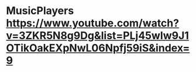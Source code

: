 # MusicPlayers https://www.youtube.com/watch?v=3ZKR5N8g9Dg&list=PLj45wIw9J1OTikOakEXpNwL06Npfj59iS&index=9
